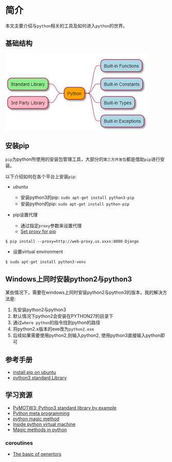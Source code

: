 # 简介

本文主要介绍与`python`相关的工具及如何进入`python`的世界。

## 基础结构

![PythonOverview](./asset/pythonOverview.PNG)

## 安装pip

`pip`为python所使用的安装包管理工具，大部分的`第三方开发包`都是借助`pip`进行安装。

以下介绍如何在各个平台上安装`pip`:

* ubuntu
    * 安装python3的pip: `sudo apt-get install python3-pip`
    * 安装python的pip: `sudo apt-get install python-pip`
    
* pip设置代理
    * 通过指定`proxy`参数来设置代理
    * [Set proxy for pip](https://leifengblog.net/blog/how-to-use-pip-behind-a-proxy/)
   
```shell
$ pip install --proxy=http://web-proxy.us.xxxx:8080 Django
```
     
* 设置virtual environment

```sh
$ sudo apt-get install python3-venv
```
## Windows上同时安装python2与python3

某些情况下，需要在windows上同时安装python2与python3的版本，我的解决方法是:

1. 先安装python2与python3
2. 默认情况下python2会安装在PYTHON27的目录下
3. 通过`where python`的指令找到python的路径
4. 将python2.x版本的exe改为`python2.exe`
5. 后续如果需要使用python2,则输入python2, 使用python3直接输入python即可

## 参考手册

* [install pip on ubuntu](https://linuxize.com/post/how-to-install-pip-on-ubuntu-18.04/)
* [python3 standard Library](https://pymotw.com/3/index.html)

## 学习资源

* [PyMOTW3: Python3 standard library by example](https://pymotw.com/3/index.html)
* [Python meta programming](https://medium.com/fintechexplained/advanced-python-metaprogramming-980da1be0c7d)
* [python magic method](https://medium.com/fintechexplained/advanced-python-what-are-magic-methods-d21891cf9a08)
* [Inside python virtual machine](https://leanpub.com/insidethepythonvirtualmachine/read)
* [Magic methods in python](https://rszalski.github.io/magicmethods/)

### coroutines

* [The basic of genertors](https://realpython.com/introduction-to-python-generators/)
